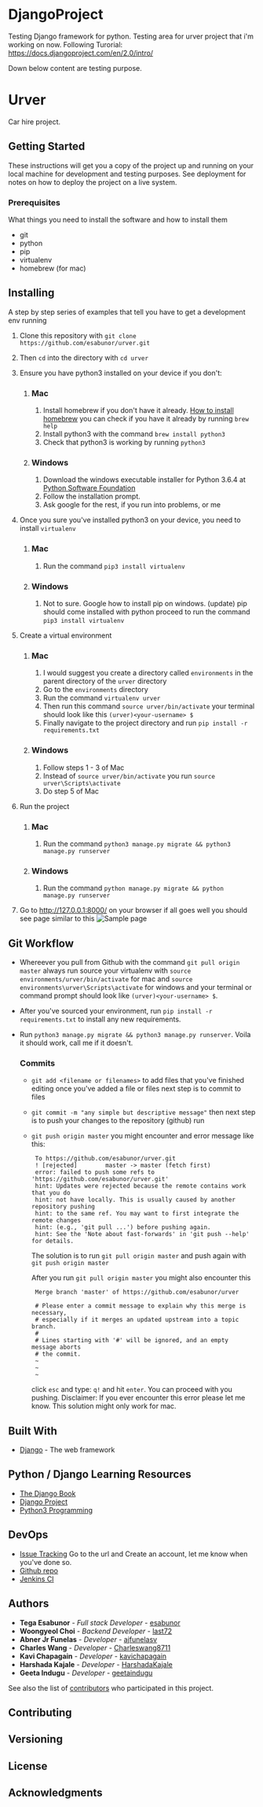 # DjangoProject
Testing Django framework for python. Testing area for urver project that i'm working on now.
Following Turorial: https://docs.djangoproject.com/en/2.0/intro/

Down below content are testing purpose.



# Urver

Car hire project.

## Getting Started

These instructions will get you a copy of the project up and running on your local machine for development and testing purposes. See deployment for notes on how to deploy the project on a live system.

### Prerequisites

What things you need to install the software and how to install them

*  git
*  python
*  pip
*  virtualenv
*  homebrew (for mac)

## Installing

A step by step series of examples that tell you have to get a development env running

1. Clone this repository with `git clone https://github.com/esabunor/urver.git`

2. Then `cd` into the directory with `cd urver`

3. Ensure you have python3 installed on your device if you don't:
    1. ### Mac
        1. Install homebrew if you don't have it already. [How to install homebrew](https://www.howtogeek.com/211541/homebrew-for-os-x-easily-installs-desktop-apps-and-terminal-utilities/)
        you can check if you have it already by running `brew help`
        2. Install python3 with the command `brew install python3`
        3. Check that python3 is working by running `python3`

    2. ### Windows
        1. Download the windows executable installer for Python 3.6.4 at [Python Software Foundation](https://www.python.org/downloads/windows/)
        2. Follow the installation prompt.
        3. Ask google for the rest, if you run into problems, or me

4. Once you sure you've installed python3 on your device, you need to install `virtualenv`
    1. ### Mac
       1. Run the command `pip3 install virtualenv`
    2. ### Windows
       1. Not to sure. Google how to install pip on windows. (update) pip should come installed with python
       proceed to run the command `pip3 install virtualenv`

5. Create a virtual environment
    1. ### Mac
        1. I would suggest you create a directory called `environments` in the parent directory of the `urver` directory
        2. Go to the `environments` directory
        3. Run the command `virtualenv urver`
        4. Then run this command `source urver/bin/activate` your terminal should look like this `(urver)<your-username> $`
        5. Finally navigate to the project directory and run `pip install -r requirements.txt`
    2.  ### Windows
        1. Follow steps 1 - 3 of Mac
        2. Instead of `source urver/bin/activate` you run `source urver\Scripts\activate`
        3. Do step 5 of Mac

6. Run the project
    1. ### Mac
        1. Run the command `python3 manage.py migrate && python3 manage.py runserver`
    2.  ### Windows
        1. Run the command `python manage.py migrate && python manage.py runserver`

7. Go to http://127.0.0.1:8000/ on your browser if all goes well you should see page similar to this
![Sample page](media/sample.png)

## Git Workflow
*  Whereever you pull from Github with the command `git pull origin master` always run source your virtualenv with
   `source environments/urver/bin/activate` for mac and `source environments\urver\Scripts\activate` for windows
   and your terminal or command prompt should look like `(urver)<your-username> $`.
*  After you've sourced your environment, run `pip install -r requirements.txt` to install any new requirements.
*  Run `python3 manage.py migrate && python3 manage.py runserver`. Voila it should work, call me if it doesn't.

   ### Commits
   * `git add <filename or filenames>` to add files that you've finished editing
    once you've added a file or files next step is to commit to files
   * `git commit -m "any simple but descriptive message"` then next step is to push your changes to the repository (github) run
   * `git push origin master` you might encounter and error message like this:

       ```
        To https://github.com/esabunor/urver.git
        ! [rejected]        master -> master (fetch first)
        error: failed to push some refs to 'https://github.com/esabunor/urver.git'
        hint: Updates were rejected because the remote contains work that you do
        hint: not have locally. This is usually caused by another repository pushing
        hint: to the same ref. You may want to first integrate the remote changes
        hint: (e.g., 'git pull ...') before pushing again.
        hint: See the 'Note about fast-forwards' in 'git push --help' for details.
        ```
       The solution is to run `git pull origin master` and push again with `git push origin master`

       After you run `git pull origin master` you might also encounter this
       ```
        Merge branch 'master' of https://github.com/esabunor/urver

        # Please enter a commit message to explain why this merge is necessary,
        # especially if it merges an updated upstream into a topic branch.
        #
        # Lines starting with '#' will be ignored, and an empty message aborts
        # the commit.
        ~
        ~
        ~
       ```

        click `esc` and type: `q!` and hit `enter`. You can proceed with you pushing.
        Disclaimer: If you ever encounter this error please let me know. This solution might only work for mac.

## Built With

* [Django](https://www.djangoproject.com/) - The web framework 

## Python / Django Learning Resources
*   [The Django Book](https://djangobook.com/the-django-book/)
*   [Django Project](https://docs.djangoproject.com/en/1.11/)
*   [Python3 Programming](https://www.dropbox.com/s/an0i3xzbr2sfmkn/book.programming_in_python_3.summerfield.pdf?dl=0)

## DevOps
*   [Issue Tracking](http://218.214.104.207:8080/) Go to the url and Create an account, let me know when you've done so.
*   [Github repo](https://github.com/esabunor/urver.git/)
*   [Jenkins CI](http://218.214.104.207:9999/)

## Authors

* **Tega Esabunor** - *Full stack Developer* - [esabunor](https://github.com/esabunor)
* **Woongyeol Choi** - *Backend Developer* - [last72](https://github.com/last72)
* **Abner Jr Funelas** - *Developer* - [ajfunelasv](https://github.com/ajfunelas)
* **Charles Wang** - *Developer* - [Charleswang8711](https://github.com/Charleswang8711)
* **Kavi Chapagain** - *Developer* - [kavichapagain](https://github.com/kavichapagain)
* **Harshada Kajale** - *Developer* - [HarshadaKajale](https://github.com/HarshadaKajale)
* **Geeta Indugu** - *Developer* - [geetaindugu](https://github.com/geetaindugu)



See also the list of [contributors](https://github.com/esabunor/urver/graphs/contributors) who participated in this project.

## Contributing

## Versioning

## License

## Acknowledgments
